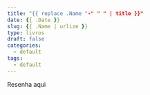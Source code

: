 ```yaml
---
title: "{{ replace .Name "-" " " | title }}"
date: {{ .Date }}
slug: {{ .Name | urlize }}
type: livros
draft: false
categories:
  - default
tags:
  - default
---
```

Resenha aqui
